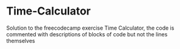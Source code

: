 # Time-Calculator
Solution to the freecodecamp exercise Time Calculator, the code is commented with descriptions of blocks of code but not the lines themselves
